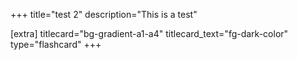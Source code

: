+++
title="test 2"
description="This is a test"

[extra]
titlecard="bg-gradient-a1-a4"
titlecard_text="fg-dark-color"
type="flashcard"
+++